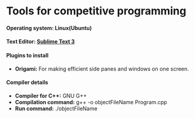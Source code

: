 <h1>Tools for competitive programming</h1>
<h4> Operating system: Linux(Ubuntu) </h4>
<h4> Text Editor: <a href = "http://tipsonubuntu.com/2017/05/30/install-sublime-text-3-ubuntu-16-04-official-way/" > Sublime Text 3</a> </h4>
<h4> Plugins to install </h4>
<ul>
  <li> <b>Origami:</b> For making efficient side panes and windows on one screen. </li>
</ul>
<h4> Compiler details </h4>
<ul>
  <li> <b>Compiler for C++:</b> GNU G++ </li>
  <li> <b>Compilation command:</b> g++ -o objectFileName Program.cpp </li>
  <li> <b>Run command:</b> ./objectFileName </li>
</ul>
